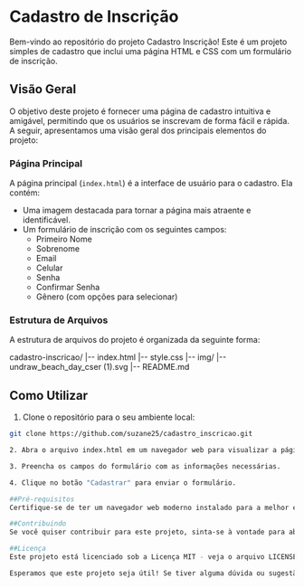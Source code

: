 # Cadastro de Inscrição

Bem-vindo ao repositório do projeto Cadastro Inscrição! Este é um projeto simples de cadastro que inclui uma página HTML e CSS com um formulário de inscrição.

## Visão Geral

O objetivo deste projeto é fornecer uma página de cadastro intuitiva e amigável, permitindo que os usuários se inscrevam de forma fácil e rápida. A seguir, apresentamos uma visão geral dos principais elementos do projeto:

### Página Principal
A página principal (`index.html`) é a interface de usuário para o cadastro. Ela contém:
- Uma imagem destacada para tornar a página mais atraente e identificável.
- Um formulário de inscrição com os seguintes campos:
  - Primeiro Nome
  - Sobrenome
  - Email
  - Celular
  - Senha
  - Confirmar Senha
  - Gênero (com opções para selecionar)

### Estrutura de Arquivos

A estrutura de arquivos do projeto é organizada da seguinte forma:

cadastro-inscricao/
|-- index.html
|-- style.css
|-- img/
|-- undraw_beach_day_cser (1).svg
|-- README.md


## Como Utilizar

1. Clone o repositório para o seu ambiente local:

```bash
git clone https://github.com/suzane25/cadastro_inscricao.git

2. Abra o arquivo index.html em um navegador web para visualizar a página de cadastro.

3. Preencha os campos do formulário com as informações necessárias.

4. Clique no botão "Cadastrar" para enviar o formulário.

##Pré-requisitos
Certifique-se de ter um navegador web moderno instalado para a melhor experiência de visualização.

##Contribuindo
Se você quiser contribuir para este projeto, sinta-se à vontade para abrir problemas ou enviar pull requests. Toda contribuição é bem-vinda!

##Licença
Este projeto está licenciado sob a Licença MIT - veja o arquivo LICENSE para detalhes.

Esperamos que este projeto seja útil! Se tiver alguma dúvida ou sugestão, sinta-se à vontade para entrar em contato.
